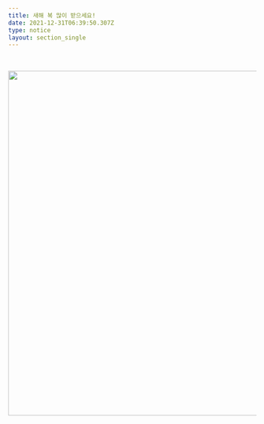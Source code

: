 ```yaml
---
title: 새해 복 많이 받으세요!
date: 2021-12-31T06:39:50.307Z
type: notice
layout: section_single
---
```

<p style="text-align: center;">&nbsp;</p>
<p style="text-align: center;"><img src="https://drive.tiny.cloud/1/engl1s97gj9hrxpoa7eh7z5f05ozxfm1box3nxkh4j7a43ei/c5834642-e22b-4269-8a61-b3002fec502d" alt="" width="700" height="700" /></p>
<p style="text-align: center;">&nbsp;</p>
<p style="text-align: center;">&nbsp;</p>